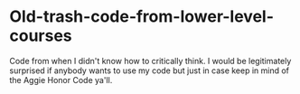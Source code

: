 # Old-trash-code-from-lower-level-courses
Code from when I didn't know how to critically think.
I would be legitimately surprised if anybody wants to use my code but just in case keep in mind of the Aggie Honor Code ya'll. 

